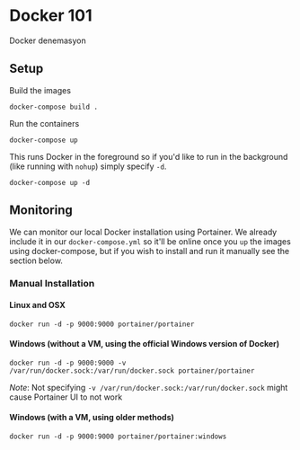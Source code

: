 # Docker 101
Docker denemasyon

## Setup
Build the images
```
docker-compose build .
```

Run the containers
```
docker-compose up
```

This runs Docker in the foreground so if you'd like to run in the background (like running with `nohup`) simply specify `-d`.

```
docker-compose up -d
```

## Monitoring
We can monitor our local Docker installation using Portainer. We already include it in our `docker-compose.yml` so it'll be online once you `up` the images using docker-compose, but if you wish to install and run it manually see the section below.

### Manual Installation

#### Linux and OSX
```
docker run -d -p 9000:9000 portainer/portainer
```

#### Windows (without a VM, using the official Windows version of Docker)
```
docker run -d -p 9000:9000 -v /var/run/docker.sock:/var/run/docker.sock portainer/portainer
```
*Note*: Not specifying `-v /var/run/docker.sock:/var/run/docker.sock` might cause Portainer UI to not work

#### Windows (with a VM, using older methods)
```
docker run -d -p 9000:9000 portainer/portainer:windows
```
